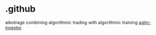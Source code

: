# .github
aibotrage combining algorithmic trading with algorithmic training
<a href="https://bankon.gitbook.io/aglm-investor/aglm">aglm-investor</a>
